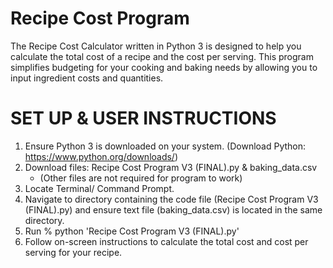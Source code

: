 # Recipe Cost Program

The Recipe Cost Calculator written in Python 3 is designed to help you calculate the total cost of a recipe and the cost per serving. This program simplifies budgeting for your cooking and baking needs by allowing you to input ingredient costs and quantities.

# SET UP & USER INSTRUCTIONS
1. Ensure Python 3 is downloaded on your system. (Download Python: https://www.python.org/downloads/)
2. Download files: Recipe Cost Program V3 (FINAL).py & baking_data.csv
   - (Other files are not required for program to work)
3. Locate Terminal/ Command Prompt.
4. Navigate to directory containing the code file (Recipe Cost Program V3 (FINAL).py) and ensure text file (baking_data.csv) is located in the same directory.
5. Run % python 'Recipe Cost Program V3 (FINAL).py'
6. Follow on-screen instructions to calculate the total cost and cost per serving for your recipe.
